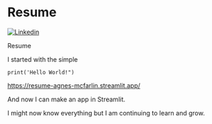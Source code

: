 # Resume
[![Linkedin](https://drive.google.com/uc?export=view&id=1f6E-lxqLHT42eVfciyfHex_taS1-Uj7Q)](https://www.linkedin.com/in/agnes-mcfarlin)

Resume


I started with the simple 
```<Python>
print('Hello World!")
```

https://resume-agnes-mcfarlin.streamlit.app/

And now I can make an app in Streamlit. 

I might now know everything but I am continuing to learn and grow.

